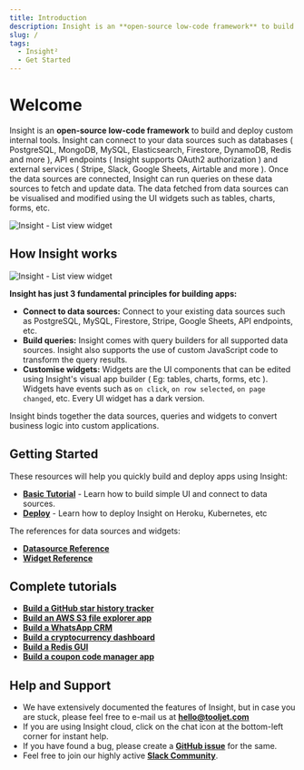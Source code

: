 ```yaml
---
title: Introduction
description: Insight is an **open-source low-code framework** to build and deploy custom internal tools. Insight can connect to your data sources such as databases ( PostgreSQL, MongoDB, MySQL, Elasticsearch, Firestore, DynamoDB, Redis and more ), API endpoints ( Insight supports OAuth2 authorization ) and external services ( Stripe, Slack, Google Sheets, Airtable and more ). Once the data sources are connected, Insight can run queries on these data sources to fetch and update data. The data fetched from data sources can be visualised and modified using the UI widgets such as tables, charts, forms, etc.
slug: /
tags:
  - Insight²
  - Get Started
---
```


# Welcome

Insight is an **open-source low-code framework** to build and deploy custom internal tools. Insight can connect to your data sources such as databases ( PostgreSQL, MongoDB, MySQL, Elasticsearch, Firestore, DynamoDB, Redis and more ), API endpoints ( Insight supports OAuth2 authorization ) and external services ( Stripe, Slack, Google Sheets, Airtable and more ). Once the data sources are connected, Insight can run queries on these data sources to fetch and update data. The data fetched from data sources can be visualised and modified using the UI widgets such as tables, charts, forms, etc.



![Insight - List view widget](/_images/insight2/introduction/githubstar.png)



## How Insight works



![Insight - List view widget](/_images/insight2/introduction/how-it-works.png)





**Insight has just 3 fundamental principles for building apps:**

- **Connect to data sources:** Connect to your existing data sources such as PostgreSQL, MySQL, Firestore, Stripe, Google Sheets, API endpoints, etc.
- **Build queries:** Insight comes with query builders for all supported data sources. Insight also supports the use of custom JavaScript code to transform the query results.
- **Customise widgets:** Widgets are the UI components that can be edited using Insight's visual app builder ( Eg: tables, charts, forms, etc ). Widgets have events such as `on click`, `on row selected`, `on page changed`, etc. Every UI widget has a dark version.

Insight binds together the data sources, queries and widgets to convert business logic into custom applications.
## Getting Started

These resources will help you quickly build and deploy apps using Insight:

- **[Basic Tutorial](/docs/tutorial/creating-app)** - Learn how to build simple UI and connect to data sources.
- **[Deploy](/docs/setup/)** - Learn how to deploy Insight on Heroku, Kubernetes, etc

The references for data sources and widgets:

- **[Datasource Reference](/insight2/data-sources/redis/)**
- **[Widget Reference](/insight2/widgets/table/)**

## Complete tutorials
- **[Build a GitHub star history tracker](https://blog.tooljet.com/build-github-stars-history-app-in-5-minutes-using-low-code/)**
- **[Build an AWS S3 file explorer app](https://blog.tooljet.com/building-an-app-to-view-and-upload-files-in-aws-s3-bucket/)**
- **[Build a WhatsApp CRM](https://blog.tooljet.com/build-a-whatsapp-crm-using-tooljet-within-10-mins/)**
- **[Build a cryptocurrency dashboard](https://blog.tooljet.com/how-to-build-a-cryptocurrency-dashboard-in-10-minutes/)**
- **[Build a Redis GUI](https://blog.tooljet.com/building-a-redis-gui-using-tooljet-in-5-minutes/)**
- **[Build a coupon code manager app](https://blog.tooljet.com/build-a-coupon-code-manager-app-in-10-minutes/)**

## Help and Support
- We have extensively documented the features of Insight, but in case you are stuck, please feel free to e-mail us at **hello@tooljet.com**
- If you are using Insight cloud, click on the chat icon at the bottom-left corner for instant help.
- If you have found a bug, please create a **[GitHub issue](https://github.com/Insight/Insight/issues)** for the same.
- Feel free to join our highly active **[Slack Community](https://join.slack.com/t/tooljet/shared_invite/zt-r2neyfcw-KD1COL6t2kgVTlTtAV5rtg)**.
